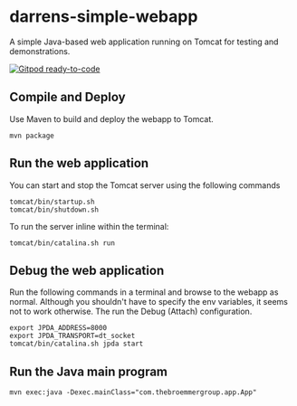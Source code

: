 # darrens-simple-webapp


A simple Java-based web application running on Tomcat for testing and demonstrations.

[![Gitpod ready-to-code](https://img.shields.io/badge/Gitpod-ready--to--code-blue?logo=gitpod)](https://gitpod.io/#https://github.com/gitpod-io/darrens-simple-webapp)

## Compile and Deploy
Use Maven to build and deploy the webapp to Tomcat.
```
mvn package
```
## Run the web application
You can start and stop the Tomcat server using the following commands
```
tomcat/bin/startup.sh
tomcat/bin/shutdown.sh
```
To run the server inline within the terminal:
```
tomcat/bin/catalina.sh run
```
## Debug the web application
Run the following commands in a terminal and browse to the webapp as normal.
Although you shouldn't have to specify the env variables, it seems not to work otherwise.
The run the Debug (Attach) configuration.
```
export JPDA_ADDRESS=8000
export JPDA_TRANSPORT=dt_socket
tomcat/bin/catalina.sh jpda start
```
## Run the Java main program
```
mvn exec:java -Dexec.mainClass="com.thebroemmergroup.app.App"
```

